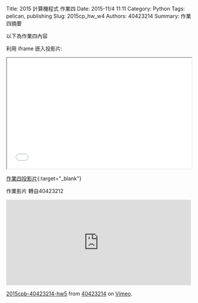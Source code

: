 Title: 2015 計算機程式 作業四
Date: 2015-11/4 11:11
Category: Python
Tags: pelican, publishing
Slug: 2015cp_hw_w4
Authors: 40423214
Summary: 作業四摘要

以下為作業四內容

利用 iframe 嵌入投影片:

<iframe src="40423214_cp_w4_p.html" width="500" height="300"></iframe>

[作業四投影片](40423214_cp_w4_p.html){:target="_blank"}

作業影片
轉自40423212
<iframe src="https://player.vimeo.com/video/144977820" width="500" height="232" frameborder="0" webkitallowfullscreen mozallowfullscreen allowfullscreen></iframe> <p><a href="https://vimeo.com/144977820">2015cpb-40423214-hw5</a> from <a href="https://vimeo.com/user45523667">40423214</a> on <a href="https://vimeo.com">Vimeo</a>.</p>
